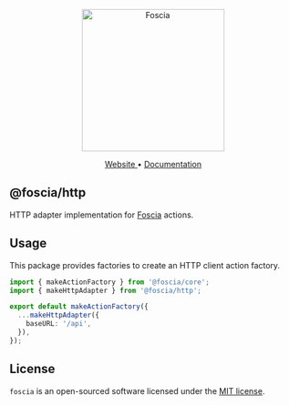 <p align="center">
  <a href="https://foscia.dev">
    <img width="250" src="https://foscia.dev/img/logo.svg" alt="Foscia">
  </a>
</p>

<p align="center">
<a href="https://foscia.dev">
  Website
</a>
•
<a href="https://foscia.dev/docs/getting-started">
  Documentation
</a>
</p>

## @foscia/http

HTTP adapter implementation for [Foscia](https://foscia.dev) actions.

## Usage

This package provides factories to create an HTTP client action factory.

```typescript
import { makeActionFactory } from '@foscia/core';
import { makeHttpAdapter } from '@foscia/http';

export default makeActionFactory({
  ...makeHttpAdapter({
    baseURL: '/api',
  }),
});
```

## License

`foscia` is an open-sourced software licensed under the
[MIT license](LICENSE).
